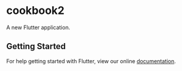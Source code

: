 # cookbook2

A new Flutter application.

## Getting Started

For help getting started with Flutter, view our online
[documentation](https://flutter.io/).
